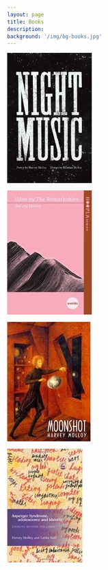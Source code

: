 ```yaml
---
layout: page
title: Books
description:
background: '/img/bg-books.jpg'
---
```

![Nightmusic - 2018](img/nightmusic.jpg)  
  
[![Udon by the Remarkables - 2016](img/udon-by-the-remarkables-front-cover.jpeg)](http://makaropress.co.nz/the-hoopla-series/)
  
![](img/moonshot-front-cover.jpeg)

[![Asperger Syndrome - Adolescence and Identity](img/asperger-front-cover.jpeg)](http://www.jkp.com/uk/asperger-syndrome-adolescence-and-identity.html)
